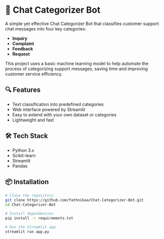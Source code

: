 # 🤖 Chat Categorizer Bot

A simple yet effective Chat Categorizer Bot that classifies customer support chat messages into four key categories:

- **Inquiry**
- **Complaint**
- **Feedback**
- **Request**

This project uses a basic machine learning model to help automate the process of categorizing support messages, saving time and improving customer service efficiency.

## 🔍 Features

- Text classification into predefined categories
- Web interface powered by Streamlit
- Easy to extend with your own dataset or categories
- Lightweight and fast


## 🛠️ Tech Stack

- Python 3.x
- Scikit-learn
- Streamlit
- Pandas

## 📦 Installation

```bash
# Clone the repository
git clone https://github.com/Yathnikaa/Chat-Categorizer-Bot.git
cd Chat-Categorizer-Bot

# Install dependencies
pip install -r requirements.txt

# Run the Streamlit app
streamlit run app.py
